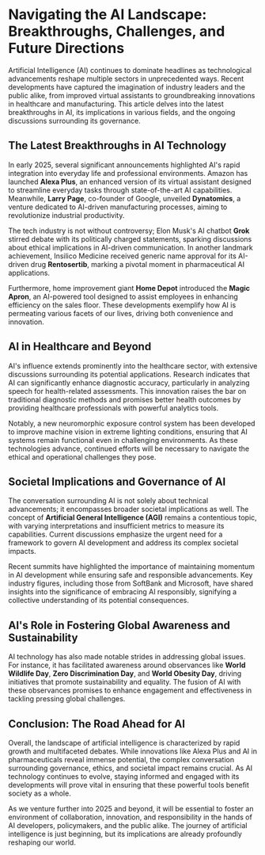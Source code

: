 # Navigating the AI Landscape: Breakthroughs, Challenges, and Future Directions

Artificial Intelligence (AI) continues to dominate headlines as technological advancements reshape multiple sectors in unprecedented ways. Recent developments have captured the imagination of industry leaders and the public alike, from improved virtual assistants to groundbreaking innovations in healthcare and manufacturing. This article delves into the latest breakthroughs in AI, its implications in various fields, and the ongoing discussions surrounding its governance.

## The Latest Breakthroughs in AI Technology

In early 2025, several significant announcements highlighted AI's rapid integration into everyday life and professional environments. Amazon has launched **Alexa Plus**, an enhanced version of its virtual assistant designed to streamline everyday tasks through state-of-the-art AI capabilities. Meanwhile, **Larry Page**, co-founder of Google, unveiled **Dynatomics**, a venture dedicated to AI-driven manufacturing processes, aiming to revolutionize industrial productivity.

The tech industry is not without controversy; Elon Musk's AI chatbot **Grok** stirred debate with its politically charged statements, sparking discussions about ethical implications in AI-driven communication. In another landmark achievement, Insilico Medicine received generic name approval for its AI-driven drug **Rentosertib**, marking a pivotal moment in pharmaceutical AI applications.

Furthermore, home improvement giant **Home Depot** introduced the **Magic Apron**, an AI-powered tool designed to assist employees in enhancing efficiency on the sales floor. These developments exemplify how AI is permeating various facets of our lives, driving both convenience and innovation.

## AI in Healthcare and Beyond

AI's influence extends prominently into the healthcare sector, with extensive discussions surrounding its potential applications. Research indicates that AI can significantly enhance diagnostic accuracy, particularly in analyzing speech for health-related assessments. This innovation raises the bar on traditional diagnostic methods and promises better health outcomes by providing healthcare professionals with powerful analytics tools.

Notably, a new neuromorphic exposure control system has been developed to improve machine vision in extreme lighting conditions, ensuring that AI systems remain functional even in challenging environments. As these technologies advance, continued efforts will be necessary to navigate the ethical and operational challenges they pose.

## Societal Implications and Governance of AI

The conversation surrounding AI is not solely about technical advancements; it encompasses broader societal implications as well. The concept of **Artificial General Intelligence (AGI)** remains a contentious topic, with varying interpretations and insufficient metrics to measure its capabilities. Current discussions emphasize the urgent need for a framework to govern AI development and address its complex societal impacts.

Recent summits have highlighted the importance of maintaining momentum in AI development while ensuring safe and responsible advancements. Key industry figures, including those from SoftBank and Microsoft, have shared insights into the significance of embracing AI responsibly, signifying a collective understanding of its potential consequences.

## AI's Role in Fostering Global Awareness and Sustainability

AI technology has also made notable strides in addressing global issues. For instance, it has facilitated awareness around observances like **World Wildlife Day**, **Zero Discrimination Day**, and **World Obesity Day**, driving initiatives that promote sustainability and equality. The fusion of AI with these observances promises to enhance engagement and effectiveness in tackling pressing global challenges.

## Conclusion: The Road Ahead for AI

Overall, the landscape of artificial intelligence is characterized by rapid growth and multifaceted debates. While innovations like Alexa Plus and AI in pharmaceuticals reveal immense potential, the complex conversation surrounding governance, ethics, and societal impact remains crucial. As AI technology continues to evolve, staying informed and engaged with its developments will prove vital in ensuring that these powerful tools benefit society as a whole.

As we venture further into 2025 and beyond, it will be essential to foster an environment of collaboration, innovation, and responsibility in the hands of AI developers, policymakers, and the public alike. The journey of artificial intelligence is just beginning, but its implications are already profoundly reshaping our world.